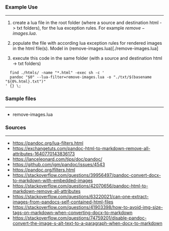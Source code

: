 
### Example Use
-----------------------
1. create a lua file in the root folder (where a source and destination html -> txt folders), for the lua exception rules. For example $remove-images.lua$.
2. populate the file with according lua exception rules for rendered images in the html file(s). Model in
(remove-images.lua)[./remove-images.lua]  

4. execute this code in the same folder (with a source and destination html -> txt folders)
```
  find ./htmls/ -name "*.html" -exec sh -c '
  pandoc "$0" --lua-filter=remove-images.lua -o "./txt/$(basename "${0%.html}.txt")"
' {} \;
```


### Sample files
-------------------------
- remove-images.lua

### Sources
-------------

- https://pandoc.org/lua-filters.html
- https://exchangetuts.com/pandoc-html-to-markdown-remove-all-attributes-1640770143836173
- https://lanceleonard.com/tips/doc/pandoc/
- https://github.com/jgm/pandoc/issues/4543
- https://pandoc.org/filters.html
- https://stackoverflow.com/questions/39956497/pandoc-convert-docx-to-markdown-with-embedded-images
- https://stackoverflow.com/questions/42070656/pandoc-html-to-markdown-remove-all-attributes
- https://stackoverflow.com/questions/63220021/can-one-extract-images-from-pandocs-self-contained-html-files
- https://stackoverflow.com/questions/41903398/how-to-avoid-img-size-tags-on-markdown-when-converting-docx-to-markdown
- https://stackoverflow.com/questions/74759201/disable-pandoc-convert-the-image-s-alt-text-to-a-paragraph-when-docx-to-markdown
